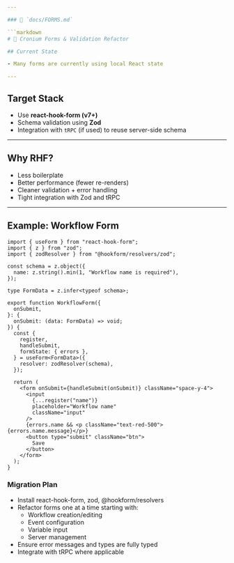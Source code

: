 ```yaml
---

### 📄 `docs/FORMS.md`

```markdown
# 🧾 Cronium Forms & Validation Refactor

## Current State

- Many forms are currently using local React state

---
```


## Target Stack

- Use **react-hook-form (v7+)**
- Schema validation using **Zod**
- Integration with `tRPC` (if used) to reuse server-side schema

---

## Why RHF?

- Less boilerplate
- Better performance (fewer re-renders)
- Cleaner validation + error handling
- Tight integration with Zod and tRPC

---

## Example: Workflow Form

```tsx
import { useForm } from "react-hook-form";
import { z } from "zod";
import { zodResolver } from "@hookform/resolvers/zod";

const schema = z.object({
  name: z.string().min(1, "Workflow name is required"),
});

type FormData = z.infer<typeof schema>;

export function WorkflowForm({
  onSubmit,
}: {
  onSubmit: (data: FormData) => void;
}) {
  const {
    register,
    handleSubmit,
    formState: { errors },
  } = useForm<FormData>({
    resolver: zodResolver(schema),
  });

  return (
    <form onSubmit={handleSubmit(onSubmit)} className="space-y-4">
      <input
        {...register("name")}
        placeholder="Workflow name"
        className="input"
      />
      {errors.name && <p className="text-red-500">{errors.name.message}</p>}
      <button type="submit" className="btn">
        Save
      </button>
    </form>
  );
}
```

### Migration Plan

- Install react-hook-form, zod, @hookform/resolvers
- Refactor forms one at a time starting with:
  - Workflow creation/editing
  - Event configuration
  - Variable input
  - Server management
- Ensure error messages and types are fully typed
- Integrate with tRPC where applicable
